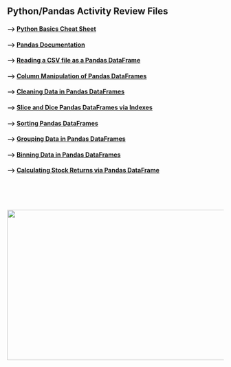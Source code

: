 ## Python/Pandas Activity Review Files 

#### --> [Python Basics Cheat Sheet](https://www.pythoncheatsheet.org/)

#### --> [Pandas Documentation](https://pandas.pydata.org/docs/user_guide/10min.html)

#### --> [Reading a CSV file as a Pandas DataFrame](https://github.com/Mun-Min/ASU_2022_Bootcamp/blob/master/Activity_Files/04-Pandas/2/Activities/01-csv-01/Unsolved/csv-01_my_attempt.ipynb)

#### --> [Column Manipulation of Pandas DataFrames](https://github.com/Mun-Min/ASU_2022_Bootcamp/blob/master/Activity_Files/04-Pandas/2/Activities/02-columns-01/Unsolved/column_manipulation_my_attempt.ipynb)

#### --> [Cleaning Data in Pandas DataFrames](https://github.com/Mun-Min/ASU_2022_Bootcamp/blob/master/Activity_Files/04-Pandas/2/Activities/03-data-cleaning-01/Unsolved/data_cleaning_my_attempt.ipynb)

#### --> [Slice and Dice Pandas DataFrames via Indexes](https://github.com/Mun-Min/ASU_2022_Bootcamp/blob/master/Activity_Files/04-Pandas/2/Activities/04-indexes-01/Unsolved/indexes-01_my_attempt.ipynb)

#### --> [Sorting Pandas DataFrames](https://github.com/Mun-Min/ASU_2022_Bootcamp/blob/master/Activity_Files/04-Pandas/2/Activities/05-sorting-01/Unsolved/sorting-01_my_attempt.ipynb)

#### --> [Grouping Data in Pandas DataFrames](https://github.com/Mun-Min/ASU_2022_Bootcamp/blob/master/Activity_Files/04-Pandas/2/Activities/06-groupby-01/Unsolved/groupby-01_my_attempt.ipynb)

#### --> [Binning Data in Pandas DataFrames](https://github.com/Mun-Min/ASU_2022_Bootcamp/blob/master/Activity_Files/04-Pandas/2/Activities/07-binning-01/Unsolved/binning-01_my_attempt.ipynb)

#### --> [Calculating Stock Returns via Pandas DataFrame](https://github.com/Mun-Min/ASU_2022_Bootcamp/blob/master/Activity_Files/04-Pandas/2/Activities/08-returns-01/Unsolved/returns-01_my_attempt.ipynb)
<br>
<br>
<br>

<p align="center">
  <img width="600" height="350" src="https://smartybro.com/wp-content/uploads/2019/01/Pandas-Basics-and-GroupBy-Intro-to-Python-Data-Science.jpg">
</p>